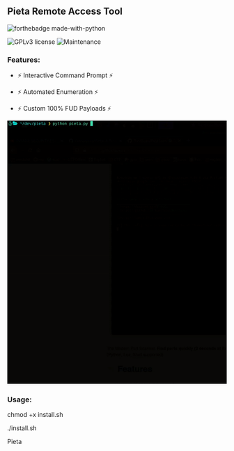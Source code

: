 ## Pieta Remote Access Tool

![forthebadge made-with-python](http://ForTheBadge.com/images/badges/made-with-python.svg)

![GPLv3 license](https://img.shields.io/badge/License-GPLv3-blue.svg)
![Maintenance](https://img.shields.io/badge/Maintained%3F-yes-green.svg)

### Features:
* ⚡ Interactive Command Prompt ⚡

* ⚡ Automated Enumeration ⚡

* ⚡ Custom 100% FUD Payloads ⚡

![image](./images/example.gif)

### Usage: 

chmod +x install.sh

./install.sh

Pieta
